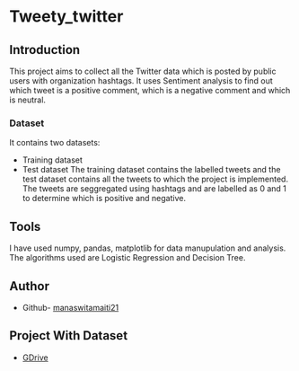 
# Tweety_twitter
## Introduction

This project aims to collect all the Twitter data which is posted by public users with organization hashtags. It uses Sentiment analysis to find out which tweet is a positive comment, which is a negative comment and which is neutral. 



### Dataset
It contains two datasets: 
- Training dataset
- Test dataset
The training dataset contains the labelled tweets and the test dataset contains all the tweets to which the project is implemented. The tweets are seggregated using hashtags and are labelled as 0 and 1 to determine which is positive and negative. 


## Tools

I have used numpy, pandas, matplotlib for data manupulation and analysis. The algorithms used are Logistic Regression and Decision Tree.

## Author

- Github- [manaswitamaiti21](https://github.com/manaswitamaiti21)

## Project With Dataset

- [GDrive](https://drive.google.com/drive/folders/1AzFSCkM1YoEbwYt9gSH7xGMJIc2ulT65)
